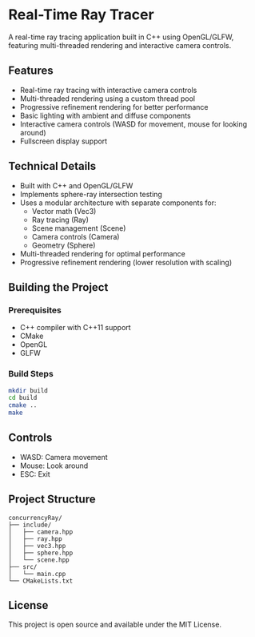 # Real-Time Ray Tracer

A real-time ray tracing application built in C++ using OpenGL/GLFW, featuring multi-threaded rendering and interactive camera controls.

## Features

- Real-time ray tracing with interactive camera controls
- Multi-threaded rendering using a custom thread pool
- Progressive refinement rendering for better performance
- Basic lighting with ambient and diffuse components
- Interactive camera controls (WASD for movement, mouse for looking around)
- Fullscreen display support

## Technical Details

- Built with C++ and OpenGL/GLFW
- Implements sphere-ray intersection testing
- Uses a modular architecture with separate components for:
  - Vector math (Vec3)
  - Ray tracing (Ray)
  - Scene management (Scene)
  - Camera controls (Camera)
  - Geometry (Sphere)
- Multi-threaded rendering for optimal performance
- Progressive refinement rendering (lower resolution with scaling)

## Building the Project

### Prerequisites
- C++ compiler with C++11 support
- CMake
- OpenGL
- GLFW

### Build Steps
```bash
mkdir build
cd build
cmake ..
make
```

## Controls
- WASD: Camera movement
- Mouse: Look around
- ESC: Exit

## Project Structure
```
concurrencyRay/
├── include/
│   ├── camera.hpp
│   ├── ray.hpp
│   ├── vec3.hpp
│   ├── sphere.hpp
│   └── scene.hpp
├── src/
│   └── main.cpp
└── CMakeLists.txt
```

## License
This project is open source and available under the MIT License.
